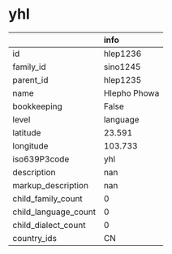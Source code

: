 # yhl
|                      | info         |
|:---------------------|:-------------|
| id                   | hlep1236     |
| family_id            | sino1245     |
| parent_id            | hlep1235     |
| name                 | Hlepho Phowa |
| bookkeeping          | False        |
| level                | language     |
| latitude             | 23.591       |
| longitude            | 103.733      |
| iso639P3code         | yhl          |
| description          | nan          |
| markup_description   | nan          |
| child_family_count   | 0            |
| child_language_count | 0            |
| child_dialect_count  | 0            |
| country_ids          | CN           |